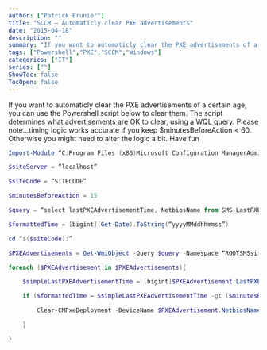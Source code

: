 ```yaml
---
author: ["Patrick Brunier"]
title: "SCCM – Automaticly clear PXE advertisements"
date: "2015-04-18"
description: ""
summary: "If you want to automaticly clear the PXE advertisements of a certain age..."
tags: ["Powershell","PXE","SCCM","Windows"]
categories: ["IT"]
series: [""]
ShowToc: false
TocOpen: false
---
```

If you want to automaticly clear the PXE advertisements of a certain age, you can use the Powershell script below to clear them.
The script determines what advertisements are OK to clear, using a WQL query. Please note…timing logic works accurate if you keep $minutesBeforeAction < 60. Otherwise you might need to alter the logic a bit. Have fun

```powershell
Import-Module “C:Program Files (x86)Microsoft Configuration ManagerAdminConsolebinConfigurationManager.psd1”

$siteServer = “localhost”

$siteCode = “SITECODE”

$minutesBeforeAction = 15

$query = “select lastPXEAdvertisementTime, NetbiosName from SMS_LastPXEAdvertisement”

$formattedTime = [bigint](Get-Date).ToString(“yyyyMMddhhmmss”)

cd “$($siteCode):”

$PXEAdvertisements = Get-WmiObject -Query $query -Namespace “ROOTSMSsite_$siteCode” -ComputerName “$siteServer”

foreach ($PXEAdvertisement in $PXEAdvertisements){

    $simpleLastPXEAdvertisementTime = [bigint]$PXEAdvertisement.LastPXEAdvertisementTime.Split(“.”)[0]

    if ($formattedTime – $simpleLastPXEAdvertisementTime -gt ($minutesBeforeAction*100)){

        Clear-CMPxeDeployment -DeviceName $PXEAdvertisement.NetbiosName

    }

}
```